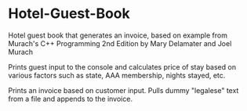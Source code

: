 # Hotel-Guest-Book
Hotel guest book that generates an invoice, based on example from Murach's C++ Programming 2nd Edition by Mary Delamater and Joel Murach

Prints guest input to the console and calculates price of stay based on various factors such as state, AAA membership, nights stayed, etc.

Prints an invoice based on customer input. Pulls dummy "legalese" text from a file and appends to the invoice. 
